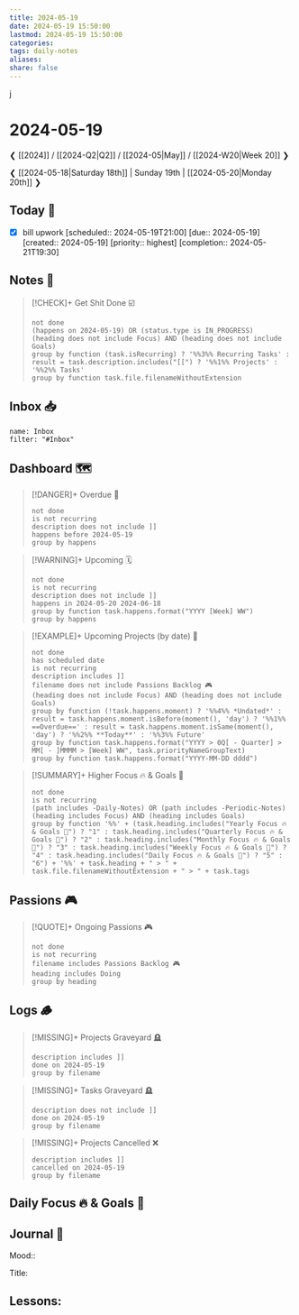 ```yaml
---
title: 2024-05-19
date: 2024-05-19 15:50:00
lastmod: 2024-05-19 15:50:00
categories:
tags: daily-notes
aliases:
share: false
---
```

j
# 2024-05-19

❮ [[2024]] / [[2024-Q2|Q2]] / [[2024-05|May]] / [[2024-W20|Week 20]] ❯

❮ [[2024-05-18|Saturday 18th]] | Sunday 19th | [[2024-05-20|Monday 20th]] ❯

## Today 🔆
- [x] bill upwork   [scheduled:: 2024-05-19T21:00]  [due:: 2024-05-19]  [created:: 2024-05-19]  [priority:: highest]  [completion:: 2024-05-21T19:30]
## Notes 📝

> [!CHECK]+ Get Shit Done ☑️
>
> ```tasks
> not done
> (happens on 2024-05-19) OR (status.type is IN_PROGRESS)
> (heading does not include Focus) AND (heading does not include Goals)
> group by function (task.isRecurring) ? '%%3%% Recurring Tasks' : result = task.description.includes("[[") ? '%%1%% Projects' : '%%2%% Tasks'
> group by function task.file.filenameWithoutExtension
> ```
## Inbox 📥

```todoist
name: Inbox
filter: "#Inbox"
```

## Dashboard 🗺️

> [!DANGER]+ Overdue 📆
>
> ```tasks
> not done
> is not recurring
> description does not include ]]
> happens before 2024-05-19
> group by happens
> ```

> [!WARNING]+ Upcoming 🗓️
>
> ```tasks
> not done
> is not recurring
> description does not include ]]
> happens in 2024-05-20 2024-06-18
> group by function task.happens.format("YYYY [Week] WW")
> group by happens
> ```

> [!EXAMPLE]+ Upcoming Projects (by date) 🎯
>
> ```tasks
> not done
> has scheduled date
> is not recurring
> description includes ]]
> filename does not include Passions Backlog 🎮
> (heading does not include Focus) AND (heading does not include Goals)
> group by function (!task.happens.moment) ? '%%4%% *Undated*' : result = task.happens.moment.isBefore(moment(), 'day') ? '%%1%% ==Overdue==' : result = task.happens.moment.isSame(moment(), 'day') ? '%%2%% **Today**' : '%%3%% Future'
> group by function task.happens.format("YYYY > 0Q[ - Quarter] > MM[ - ]MMMM > [Week] WW", task.priorityNameGroupText)
> group by function task.happens.format("YYYY-MM-DD dddd")
> ```

> [!SUMMARY]+ Higher Focus 🔥 & Goals 🎯
>
> ```tasks
> not done
> is not recurring
> (path includes -Daily-Notes) OR (path includes -Periodic-Notes)
> (heading includes Focus) AND (heading includes Goals)
> group by function '%%' + (task.heading.includes("Yearly Focus 🔥 & Goals 🎯") ? "1" : task.heading.includes("Quarterly Focus 🔥 & Goals 🎯") ? "2" : task.heading.includes("Monthly Focus 🔥 & Goals 🎯") ? "3" : task.heading.includes("Weekly Focus 🔥 & Goals 🎯") ? "4" : task.heading.includes("Daily Focus 🔥 & Goals 🎯") ? "5" : "6") + '%%' + task.heading + " > " + task.file.filenameWithoutExtension + " > " + task.tags
> ```

## Passions 🎮

> [!QUOTE]+ Ongoing Passions 🎮
>
> ```tasks
> not done
> is not recurring
> filename includes Passions Backlog 🎮
> heading includes Doing
> group by heading
> ```

## Logs 🪵

> [!MISSING]+ Projects Graveyard 🪦
>
> ```tasks
> description includes ]]
> done on 2024-05-19
> group by filename
> ```

> [!MISSING]+ Tasks Graveyard 🪦
>
> ```tasks
> description does not include ]]
> done on 2024-05-19
> group by filename
> ```

> [!MISSING]+ Projects Cancelled ❌
>
> ```tasks
> description includes ]]
> cancelled on 2024-05-19
> group by filename
> ```

## Daily Focus 🔥 & Goals 🎯



## Journal 📔

Mood::

Title: 

Lessons:
-


